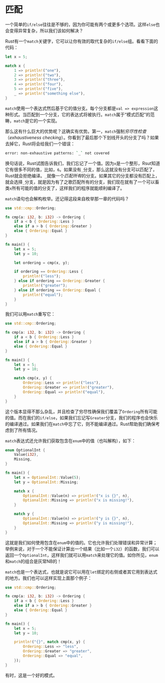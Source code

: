 # 匹配
一个简单的`if/else`往往是不够的，因为你可能有两个或更多个选项。这样`else`也会变得异常复杂，所以我们该如何解决？

Rust有一个`match`关键字，它可以让你有效的取代复杂的`if/else`组。看看下面的代码：

```rust
let x = 5;

match x {
    1 => println!("one"),
    2 => println!("two"),
    3 => println!("three"),
    4 => println!("four"),
    5 => println!("five"),
    _ => println!("something else"),
}
```

`match`使用一个表达式然后基于它的值分支。每个分支都是`val => expression`这种形式。当匹配到一个分支，它的表达式将被执行。`match`属于“模式匹配”的范畴，`match`是它的一个实现。

那么这有什么巨大的优势呢？这确实有优势。第一，`match`强制*穷尽性检查*（*exhaustiveness checking*）。你看到了最后那个下划线开头的分支了吗？如果去掉它，Rust将会给我们一个错误：

```bash
error: non-exhaustive patterns: `_` not covered
```

换句话说，Rust试图告诉我们，我们忘记了一个值。因为`x`是一个整形，Rsut知道它有很多不同的值，比如，`6`。如果没有`_`分支，那么这就没有分支可以匹配了，Rust就会拒绝编译。`_`就像一个*匹配所有*的分支。如果其它的分支都没有匹配上，就会选择`_`分支，就是因为有了之歌匹配所有的分支，我们现在就有了一个可以畜类`x`所有可能的值的分支了，这样我们的程序就能顺利编译了。

`match`语句也会解构枚举。还记得这段来自枚举那一章的代码吗？

```rust
use std::cmp::Ordering;

fn cmp(a: i32, b: i32) -> Ordering {
    if a < b { Ordering::Less }
    else if a > b { Ordering::Greater }
    else { Ordering::Equal }
}

fn main() {
    let x = 5;
    let y = 10;

    let ordering = cmp(x, y);

    if ordering == Ordering::Less {
        println!("less");
    } else if ordering == Ordering::Greater {
        println!("greater");
    } else if ordering == Ordering::Equal {
        println!("equal");
    }
}
```

我们可以用`match`重写它：

```rust
use std::cmp::Ordering;

fn cmp(a: i32, b: i32) -> Ordering {
    if a < b { Ordering::Less }
    else if a > b { Ordering::Greater }
    else { Ordering::Equal }
}

fn main() {
    let x = 5;
    let y = 10;

    match cmp(x, y) {
        Ordering::Less => println!("less"),
        Ordering::Greater => println!("greater"),
        Ordering::Equal => println!("equal"),
    }
}
```

这个版本显得不那么杂乱，并且检查了穷尽性确保我们覆盖了`Ordering`所有可能的值。而在我们的`if/else`，如果我们忘记写`Greater`分支，我们的程序也会快乐的编译通过。如果我们在`match`中忘了它，则不能编译通过。Rust帮助我们确保考虑到了所有情况。

`match`表达式还允许我们获取包含在`enum`中的值（也叫解构），如下：

```rust
enum OptionalInt {
    Value(i32),
    Missing,
}

fn main() {
    let x = OptionalInt::Value(5);
    let y = OptionalInt::Missing;

    match x {
        OptionalInt::Value(n) => println!("x is {}", n),
        OptionalInt::Missing => println!("x is missing!"),
    }

    match y {
        OptionalInt::Value(n) => println!("y is {}", n),
        OptionalInt::Missing => println!("y is missing!"),
    }
}
```

这就是我们如何使用包含在`enum`中的值的。它也允许我们处理错误和异常计算；举例来说，对于一个不能保证计算出一个结果（比如一个`i32`）的函数，我们可以返回一个`OptionalInt`，这样我们就可以用`match`来处理它的值。如你所见，`enum`和`match`的组合是灰常NB的！

`match`也是一个表达式，也就是说它可以用在`let`绑定的右侧或者其它用到表达式的地方。我们也可以这样实现上面那个例子：

```rust
use std::cmp::Ordering;

fn cmp(a: i32, b: i32) -> Ordering {
    if a < b { Ordering::Less }
    else if a > b { Ordering::Greater }
    else { Ordering::Equal }
}

fn main() {
    let x = 5;
    let y = 10;

    println!("{}", match cmp(x, y) {
        Ordering::Less => "less",
        Ordering::Greater => "greater",
        Ordering::Equal => "equal",
    });
}
```

有时，这是一个好的模式。
